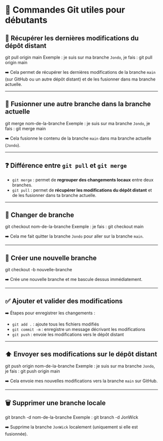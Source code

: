 # 🧰 Commandes Git utiles pour débutants

## 🔄 Récupérer les dernières modifications du dépôt distant

git pull origin main
Exemple : je suis sur ma branche `Jondo`, je fais :
git pull origin main

➡️ Cela permet de récupérer les dernières modifications de la branche `main` (sur GitHub ou un autre dépôt distant) et de les fusionner dans ma branche actuelle.

---

## 🔀 Fusionner une autre branche dans la branche actuelle

git merge nom-de-la-branche
Exemple : je suis sur ma branche `Jondo`, je fais :
git merge main

➡️ Cela fusionne le contenu de la branche `main` dans ma branche actuelle (`Jondo`).

---

## ❓ Différence entre `git pull` et `git merge`

- `git merge` : permet de **regrouper des changements locaux** entre deux branches.
- `git pull` : permet de **récupérer les modifications du dépôt distant** et de les fusionner dans ta branche actuelle.

---

## 🔁 Changer de branche


git checkout nom-de-la-branche
Exemple : je fais :
git checkout main

➡️ Cela me fait quitter la branche `Jondo` pour aller sur la branche `main`.

---

## 🌱 Créer une nouvelle branche

git checkout -b nouvelle-branche

➡️ Crée une nouvelle branche et me bascule dessus immédiatement.

---

## ✅ Ajouter et valider des modifications

➡️ Étapes pour enregistrer les changements :
- `git add .` : ajoute tous les fichiers modifiés
- `git commit -m` : enregistre un message décrivant les modifications
- `git push` : envoie les modifications vers le dépôt distant

---

## ⬆️ Envoyer ses modifications sur le dépôt distant

git push origin nom-de-la-branche
Exemple : je suis sur ma branche `Jondo`, je fais :
git push origin main

➡️ Cela envoie mes nouvelles modifications vers la branche `main` sur GitHub.

---

## 🗑️ Supprimer une branche locale

git branch -d nom-de-la-branche
Exemple :
git branch -d JonWick

➡️ Supprime la branche `JonWick` localement (uniquement si elle est fusionnée).